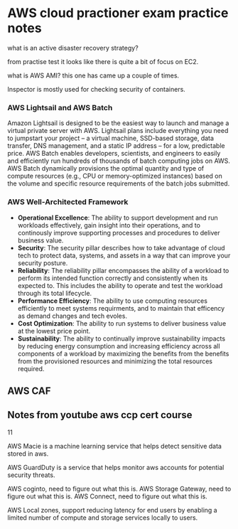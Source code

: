 # AWS cloud practioner exam practice notes 

what is an active disaster recovery strategy?

from practise test it looks like there is quite a bit of focus on EC2.

what is AWS AMI? this one has came up a couple of times.

Inspector is mostly used for checking security of containers.

### AWS Lightsail and AWS Batch
Amazon Lightsail is designed to be the easiest way to launch and manage a virtual private server with AWS. Lightsail plans include everything you need to
jumpstart your project – a virtual machine, SSD-based storage, data transfer, DNS management, and a static IP address – for a low, predictable price.
AWS Batch enables developers, scientists, and engineers to easily and efficiently run hundreds of thousands of batch computing jobs on AWS. AWS Batch
dynamically provisions the optimal quantity and type of compute resources (e.g., CPU or memory-optimized instances) based on the volume and specific resource
requirements of the batch jobs submitted.

### AWS Well-Architected Framework
- __Operational Excellence__: The ability to support development and run workloads
  effectively, gain insight into their operations, and to continously improve
  supporting processes and procedures to deliver business value.
- __Security__: The security pillar describes how to take advantage of cloud tech to protect
  data, systems, and assets in a way that can improve your security posture.
- __Reliability__: The reliability pillar encompasses the ability of a workload to perform its
  intended function correctly and consistently when its expected to. This
  includes the ability to operate and test the workload through its total
  lifecycle.
- __Performance Efficiency__: The ability to use computing resources efficiently
  to meet systems requirments, and to maintain that efficency as demand
  changes and tech evoles.
- __Cost Optimization__: The ability to run systems to deliver business value at
  the lowest price point.
- __Sustainability__: The ability to continually improve sustainability impacts
  by reducing energy consumption and increasing efficiency across all
  components of a workload by maximizing the benefits from the benefits from
  the provisioned resources and minimizing the total resources required. 


## AWS CAF


## Notes from youtube aws ccp cert course
11

AWS Macie is a machine learning service that helps detect sensitive data stored
in aws.

AWS GuardDuty is a service that helps monitor aws accounts for potential
security threats.

AWS coginto, need to figure out what this is.
AWS Storage Gateway, need to figure out what this is.
AWS Connect, need to figure out what this is.

AWS Local zones, support reducing latency for end users by enabling a limited
number of compute and storage services locally to users. 
